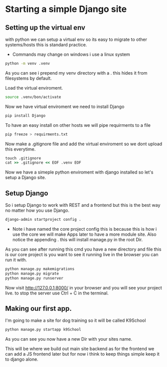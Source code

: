 # Starting a simple Django site

## Setting up the virtual env
with python we can setup a virtual env so its easy to migrate to other systems/hosts this is standard practice.

* Commands may change on windows i use a linux system

```bash
python -m venv .venv
```

As you can see i prepend my venv directory with a . this hides it from filesystems by default.

Load the virtual enviroment.

```bash
source .venv/bon/activate
```
Now we have virtual enviroment we need to install Django

```bash
pip install Django
```
To have an easy install on other hosts we will pipe requirments to a file

```bash
pip freeze > requirments.txt
```

Now make a .gitignore file and add the virtual enviroment so we dont upload this everytime.

```cmd 
touch .gitignore
cat >> .gitignore << EOF .venv EOF
```

Now we have a simeple python enviroment with django installed so let's setup a Django site.

## Setup Django 

So i setup Django to work with REST and a frontend but this is the best way no matter how you use Django.

```bash
django-admin startproject config .
```
* Note i have named the core project config this is because this is how i use the core we will make Apps later to have a more module site. Also notice the appending . this will install manage.py in the root Dir.

As you can see after running this cmd you have a new directory and file this is our core project is you want to see it running live in the browser you can run it with.

```bash
python manage.py makemigrations
python manage.py migrate
python manage.py runserver
```
Now visit http://127.0.0.1:8000/ in your browser and you will see your project live. to stop the server use Ctrl + C in the terminal.

## Making our first app.
I'm going to make a site for dog training so it will be called K9School

```bash 
python manage.py startapp k9School
```
As you can see you now have a new Dir with your sites name.

This will be where we build out main site backend as for the frontend we can add a JS frontend later but for now i think to keep things simple keep it to django alone.
